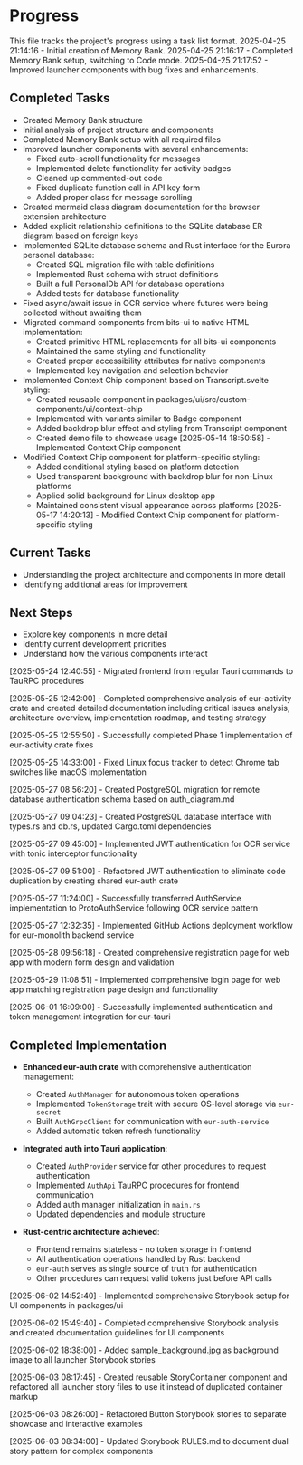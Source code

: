 # Progress

This file tracks the project's progress using a task list format.
2025-04-25 21:14:16 - Initial creation of Memory Bank.
2025-04-25 21:16:17 - Completed Memory Bank setup, switching to Code mode.
2025-04-25 21:17:52 - Improved launcher components with bug fixes and enhancements.

## Completed Tasks

- Created Memory Bank structure
- Initial analysis of project structure and components
- Completed Memory Bank setup with all required files
- Improved launcher components with several enhancements:
  - Fixed auto-scroll functionality for messages
  - Implemented delete functionality for activity badges
  - Cleaned up commented-out code
  - Fixed duplicate function call in API key form
  - Added proper class for message scrolling
- Created mermaid class diagram documentation for the browser extension architecture
- Added explicit relationship definitions to the SQLite database ER diagram based on foreign keys
- Implemented SQLite database schema and Rust interface for the Eurora personal database:
  - Created SQL migration file with table definitions
  - Implemented Rust schema with struct definitions
  - Built a full PersonalDb API for database operations
  - Added tests for database functionality
- Fixed async/await issue in OCR service where futures were being collected without awaiting them
- Migrated command components from bits-ui to native HTML implementation:
  - Created primitive HTML replacements for all bits-ui components
  - Maintained the same styling and functionality
  - Created proper accessibility attributes for native components
  - Implemented key navigation and selection behavior
- Implemented Context Chip component based on Transcript.svelte styling:
  - Created reusable component in packages/ui/src/custom-components/ui/context-chip
  - Implemented with variants similar to Badge component
  - Added backdrop blur effect and styling from Transcript component
  - Created demo file to showcase usage
    [2025-05-14 18:50:58] - Implemented Context Chip component
- Modified Context Chip component for platform-specific styling:
  - Added conditional styling based on platform detection
  - Used transparent background with backdrop blur for non-Linux platforms
  - Applied solid background for Linux desktop app
  - Maintained consistent visual appearance across platforms
    [2025-05-17 14:20:13] - Modified Context Chip component for platform-specific styling

## Current Tasks

- Understanding the project architecture and components in more detail
- Identifying additional areas for improvement

## Next Steps

- Explore key components in more detail
- Identify current development priorities
- Understand how the various components interact

[2025-05-24 12:40:55] - Migrated frontend from regular Tauri commands to TauRPC procedures

[2025-05-25 12:42:00] - Completed comprehensive analysis of eur-activity crate and created detailed documentation including critical issues analysis, architecture overview, implementation roadmap, and testing strategy

[2025-05-25 12:55:50] - Successfully completed Phase 1 implementation of eur-activity crate fixes

[2025-05-25 14:33:00] - Fixed Linux focus tracker to detect Chrome tab switches like macOS implementation

[2025-05-27 08:56:20] - Created PostgreSQL migration for remote database authentication schema based on auth_diagram.md

[2025-05-27 09:04:23] - Created PostgreSQL database interface with types.rs and db.rs, updated Cargo.toml dependencies

[2025-05-27 09:45:00] - Implemented JWT authentication for OCR service with tonic interceptor functionality

[2025-05-27 09:51:00] - Refactored JWT authentication to eliminate code duplication by creating shared eur-auth crate

[2025-05-27 11:24:00] - Successfully transferred AuthService implementation to ProtoAuthService following OCR service pattern

[2025-05-27 12:32:35] - Implemented GitHub Actions deployment workflow for eur-monolith backend service

[2025-05-28 09:56:18] - Created comprehensive registration page for web app with modern form design and validation

[2025-05-29 11:08:51] - Implemented comprehensive login page for web app matching registration page design and functionality

[2025-06-01 16:09:00] - Successfully implemented authentication and token management integration for eur-tauri

## Completed Implementation

- **Enhanced eur-auth crate** with comprehensive authentication management:

  - Created `AuthManager` for autonomous token operations
  - Implemented `TokenStorage` trait with secure OS-level storage via `eur-secret`
  - Built `AuthGrpcClient` for communication with `eur-auth-service`
  - Added automatic token refresh functionality

- **Integrated auth into Tauri application**:

  - Created `AuthProvider` service for other procedures to request authentication
  - Implemented `AuthApi` TauRPC procedures for frontend communication
  - Added auth manager initialization in `main.rs`
  - Updated dependencies and module structure

- **Rust-centric architecture achieved**:
  - Frontend remains stateless - no token storage in frontend
  - All authentication operations handled by Rust backend
  - `eur-auth` serves as single source of truth for authentication
  - Other procedures can request valid tokens just before API calls

[2025-06-02 14:52:40] - Implemented comprehensive Storybook setup for UI components in packages/ui

[2025-06-02 15:49:40] - Completed comprehensive Storybook analysis and created documentation guidelines for UI components

[2025-06-02 18:38:00] - Added sample_background.jpg as background image to all launcher Storybook stories

[2025-06-03 08:17:45] - Created reusable StoryContainer component and refactored all launcher story files to use it instead of duplicated container markup

[2025-06-03 08:26:00] - Refactored Button Storybook stories to separate showcase and interactive examples

[2025-06-03 08:34:00] - Updated Storybook RULES.md to document dual story pattern for complex components
